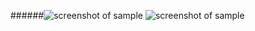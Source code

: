 



######![screenshot of sample](https://github.com/AlexanderSemenov1/Lora-E32-433T30D-TTL-1W/blob/master/Foto/Foto1.png)
![screenshot of sample](https://github.com/AlexanderSemenov1/Lora-E32-433T30D-TTL-1W/blob/master/Foto/Foto2.png)